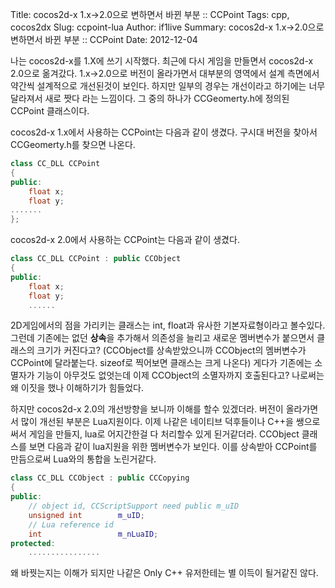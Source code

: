 Title: cocos2d-x 1.x->2.0으로 변하면서 바뀐 부분 :: CCPoint
Tags: cpp, cocos2dx
Slug: ccpoint-lua
Author: if1live
Summary: cocos2d-x 1.x->2.0으로 변하면서 바뀐 부분 :: CCPoint
Date: 2012-12-04

나는 cocos2d-x를 1.X에 쓰기 시작했다. 최근에 다시 게임을 만들면서 cocos2d-x 2.0으로 옮겨갔다. 1.x->2.0으로 버전이 올라가면서 대부분의 영역에서 설계 측면에서 약간씩 설계적으로 개선된것이 보인다. 하지만 일부의 경우는 개선이라고 하기에는 너무 달라져서 새로 짯다 라는 느낌이다. 그 중의 하나가 CCGeomerty.h에 정의된 CCPoint 클래스이다. 

cocos2d-x 1.x에서 사용하는 CCPoint는 다음과 같이 생겼다. 구시대 버전을 찾아서 CCGeomerty.h를 찾으면 나온다.

```cpp
class CC_DLL CCPoint
{
public:
	float x;
	float y;
.......
};
```

cocos2d-x 2.0에서 사용하는 CCPoint는 다음과 같이 생겼다.
```cpp
class CC_DLL CCPoint : public CCObject
{
public:
    float x;
    float y;
    ......
```

2D게임에서의 점을 가리키는 클래스는 int, float과 유사한 기본자료형이라고 볼수있다. 그런데 기존에는 없던 **상속**을 추가해서 의존성을 늘리고 새로운 멤버변수가 붙으면서 클래스의 크기가 커진다고? (CCObject를 상속받았으니까 CCObject의 멤버변수가 CCPoint에 달라붙는다. sizeof로 찍어보면 클래스는 크게 나온다) 게다가 기존에는 소멸자가 기능이 아무것도 없엇는데 이제 CCObject의 소멸자까지 호출된다고? 나로써는 왜 이짓을 했나 이해하기가 힘들었다. 

하지만 cocos2d-x 2.0의 개선방향을 보니까 이해를 할수 있겠더라. 버전이 올라가면서 많이 개선된 부분은 Lua지원이다. 이제 나같은 네이티브 덕후들이나 C++을 쌩으로 써서 게임을 만들지, lua로 어지간한걸 다 처리할수 있게 된거같더라. CCObject 클래스를 보면 다음과 같이 lua지원을 위한 멤버변수가 보인다. 이를 상속받아 CCPoint를 만듬으로써 Lua와의 통합을 노린거같다.
```cpp
class CC_DLL CCObject : public CCCopying
{
public:
    // object id, CCScriptSupport need public m_uID
    unsigned int		m_uID;
    // Lua reference id
    int                 m_nLuaID;
protected:
    ................
```

왜 바꿧는지는 이해가 되지만 나같은 Only C++ 유저한테는 별 이득이 될거같진 않다.

